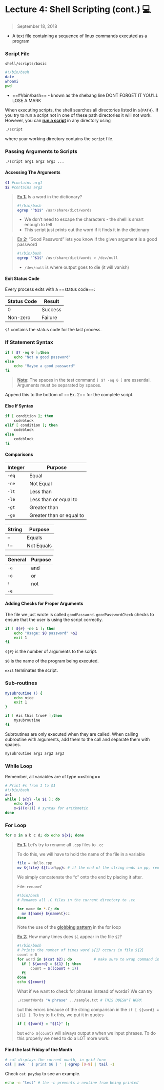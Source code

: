 # Lecture 4: Shell Scripting (cont.) 💻

> September 18, 2018

- A text file containing a sequence of linux commands executed as a program

### Script File

`shell/scripts/basic`

```bash
#!/bin/bash
date
whoami
pwd
```

-  ==#!/bin/bash== - known as the shebang line DONT FORGET IT YOU’LL LOSE A MARK

When executing scripts, the shell searches all directories listed in `${PATH}`. If you try to run a script not in one of these path directories it will not work. However, you can **<u>run a script</u>** in any directory using

```bash
./script
```

where your working directory contains the `script` file.

### Passing Arguments to Scripts

```bash
./script arg1 arg2 arg3 ...
```

#### Accessing The Arguments

```bash
$1 #contains arg1
$2 #contains arg2
```

> **<u>Ex 1:</u>** Is a word in the dictionary?
>
> ```bash
> #!/bin/bash
> egrep "^$1$" /usr/share/dict/words
> ```
>
> - We don’t need to escape the characters - the shell is smart enough to tell
> - This script just prints out the word if it finds it in the dictionary

> **<u>Ex 2:</u>** “Good Password” lets you know if the given argument is a good password
>
> ```bash
> #!/bin/bash
> egrep "^$1$" /usr/share/dict/words > /dev/null
> ```
>
> - `/dev/null` is where output goes to die (it will vanish)

#### Exit Status Code

Every process exits with a ==status code==:

| Status Code | Result  |
| ----------- | ------- |
| 0           | Success |
| Non-zero    | Failure |

`$?` contains the status code for the last process.

### If Statement Syntax

```bash
if [ $? -eq 0 ];then
	echo "Not a good password"
else
	echo "Maybe a good password"
fi
```

> **<u>Note</u>**: The spaces in the test command `[ $? -eq 0 ]` are essential. Arguments must be separated by spaces.

Append this to the bottom of ==Ex. 2== for the complete script.

#### Else If Syntax

```bash
if [ condition ]; then
	codeblock
elif [ condition ]; then
	codeblock
else
	codeblock
fi
```

#### Comparisons

| Integer | Purpose                  |
| ------- | ------------------------ |
| `-eq`   | Equal                    |
| `-ne`   | Not Equal                |
| `-lt`   | Less than                |
| `-le`   | Less than or equal to    |
| `-gt`   | Greater than             |
| `-ge`   | Greater than or equal to |

| String | Purpose    |
| ------ | ---------- |
| `=`    | Equals     |
| `!=`   | Not Equals |

| General | Purpose |
| ------- | ------- |
| `-a`    | and     |
| `-o`    | or      |
| `!`     | not     |
| `-e`    |         |

#### Adding Checks for Proper Arguments

The file we just wrote is called `goodPassword`. `goodPasswordCheck` checks to ensure that the user is using the script correctly.

```bash
if [ ${#} -ne 1 ]; then
	echo "Usage: $0 password" >$2
	exit 1
fi
```

`${#}` is the number of arguments to the script.

`$0` is the name of the program being executed.

`exit` terminates the script.

### Sub-routines

```bash
mysubroutine () {
	echo nice
	exit 1
}

if [ #is this true# ];then
	mysubroutine
fi
```

Subroutines are only executed when they are called. When calling subroutine with arguments, add them to the call and separate them with spaces.

```bash
mysubroutine arg1 arg2 arg3
```

### While Loop

Remember, all variables are of type ==string==

```bash
# Print #s from 1 to $1
#!/bin/bash
x=1
while [ ${x} -le $1 ]; do
	echo ${x}
	x=$((x+1)) # syntax for arithmetic
done
```

### For Loop

```bash
for x in a b c d; do echo ${x}; done
```

> **<u>Ex 1:</u>** Let’s try to rename all `.cpp` files to `.cc`
>
> To do this, we will have to hold the name of the file in a variable
>
> ```bash
> file = Hello.cpp
> mv ${file} ${file%pp}c # if the end of the string ends in pp, remove it
> ```
>
> We simply concatenate the “c” onto the end by placing it after.
>
> File: `renameC`
>
> ```bash
> #!bin/bash
> # Renames all .C files in the current directory to .cc
> 
> for name in *.C; do
> 	mv ${name} ${name%C}cc
> done
> ```
>
> Note the use of the **<u>globbing pattern</u>** in the for loop

> **<u>Ex 2:</u>** How many times does `$1` appear in the file `$2`?
>
> ```bash
> #!/bin/bash
> # Prints the number of times word ${1} occurs in file ${2}
> count = 0
> for word in $(cat $2); do			 # make sure to wrap command in $()
> 	if [ ${word} = ${1} ]; then
> 		count = $((count + 1))
> 	fi
> done
> echo ${count}
> ```
>
> What if we want to check for phrases instead of words? We can try
>
> ```bash
> ./countWords "A phrase" ../sample.txt # THIS DOESN'T WORK
> ```
>
> but this errors because of the string comparison in the `if [ ${word} = ${1} ]`. To try to fix this, we put it in quotes
>
> ```bash
> if [ ${word} = "${1}" ];
> ```
>
> but `echo ${count}` will always output `0` when we input phrases. To do this properly we need to do a LOT more work.

#### Find the last Friday of the Month

```bash
# cal displays the current month, in grid form
cal | awk ' { print $6 } ' | egrep [0-9] | tail -1
```

Check `cat payday` to see an example.

```bash
echo -n "test" # the -n prevents a newline from being printed
```

